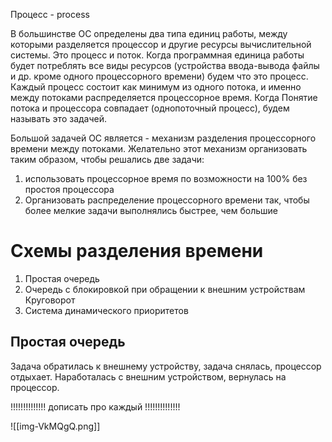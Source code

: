 Процесс - process

В большинстве ОС определены два типа единиц работы, между которыми разделяется процессор и другие ресурсы вычислительной системы. Это процесс и поток. Когда программная единица работы будет потреблять все виды ресурсов (устройства ввода-вывода файлы и др. кроме одного процессорного времени) будем что это процесс. Каждый процесс состоит как минимум из одного потока, и именно между потоками распределяется процессорное время. Когда Понятие потока и процессора совпадает (однопоточный процесс), будем называть это задачей.

Большой задачей ОС является - механизм разделения процессорного времени между потоками. Желательно этот механизм организовать таким образом, чтобы решались две задачи: 
1. использовать процессорное время по возможности на 100% без простоя процессора
2. Организовать распределение процессорного времени так, чтобы более мелкие задачи выполнялись быстрее, чем большие 

# Схемы разделения времени

1. Простая очередь
2. Очередь с блокировкой при обращении к внешним устройствам Круговорот 
3. Система динамического приоритетов

## Простая очередь
Задача обратилась к внешнему устройству, задача снялась, процессор отдыхает. Наработалась с внешним устройством, вернулась на процессор. 

!!!!!!!!!!!!!! дописать про каждый !!!!!!!!!!!!!!

![[img-VkMQgQ.png]]
